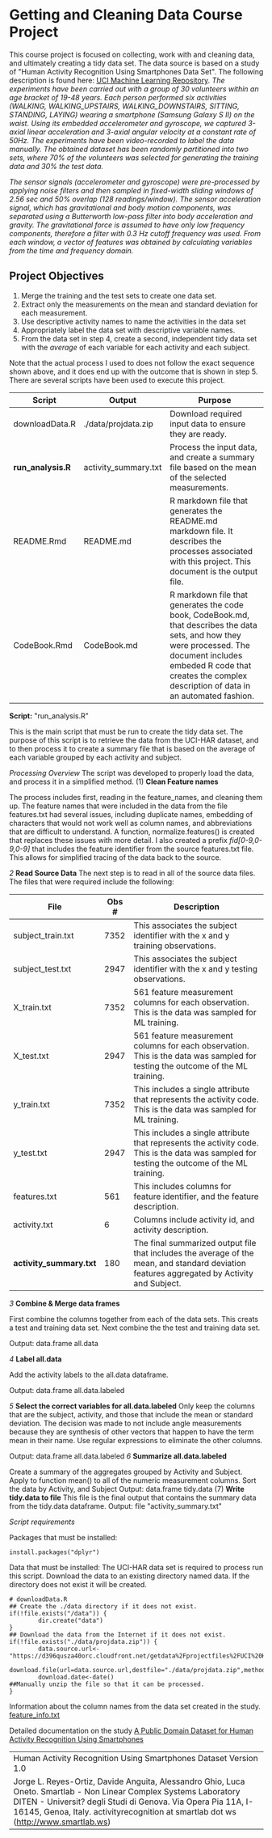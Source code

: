 Getting and Cleaning Data Course Project
========================================

This course project is focused on collecting, work with and cleaning data, and ultimately creating a tidy data set. The data source is based on a study of "Human Activity Recognition Using Smartphones Data Set". The following description is found here: [UCI Machine Learning Repository](http://archive.ics.uci.edu/ml/datasets/Human+Activity+Recognition+Using+Smartphones).
*The experiments have been carried out with a group of 30 volunteers within an age bracket of 19-48 years. Each person performed six activities (WALKING, WALKING\_UPSTAIRS, WALKING\_DOWNSTAIRS, SITTING, STANDING, LAYING) wearing a smartphone (Samsung Galaxy S II) on the waist. Using its embedded accelerometer and gyroscope, we captured 3-axial linear acceleration and 3-axial angular velocity at a constant rate of 50Hz. The experiments have been video-recorded to label the data manually. The obtained dataset has been randomly partitioned into two sets, where 70% of the volunteers was selected for generating the training data and 30% the test data.*

*The sensor signals (accelerometer and gyroscope) were pre-processed by applying noise filters and then sampled in fixed-width sliding windows of 2.56 sec and 50% overlap (128 readings/window). The sensor acceleration signal, which has gravitational and body motion components, was separated using a Butterworth low-pass filter into body acceleration and gravity. The gravitational force is assumed to have only low frequency components, therefore a filter with 0.3 Hz cutoff frequency was used. From each window, a vector of features was obtained by calculating variables from the time and frequency domain.*

Project Objectives
------------------

1.  Merge the training and the test sets to create one data set.
2.  Extract only the measurements on the mean and standard deviation for each measurement.
3.  Use descriptive activity names to name the activities in the data set
4.  Appropriately label the data set with descriptive variable names.
5.  From the data set in step 4, create a second, independent tidy data set with the *average* of each variable for each activity and each subject.

Note that the actual process I used to does not follow the exact sequence shown above, and it does end up with the outcome that is shown in step 5. There are several scripts have been used to execute this project.

|Script|Output|Purpose|
|------|------|-------|
|downloadData.R|./data/projdata.zip|Download required input data to ensure they are ready.|
|**run\_analysis.R**|activity\_summary.txt|Process the input data, and create a summary file based on the mean of the selected measurements.|
|README.Rmd|README.md|R markdown file that generates the README.md markdown file. It describes the processes associated with this project. This document is the output file.|
|CodeBook.Rmd|CodeBook.md|R markdown file that generates the code book, CodeBook.md, that describes the data sets, and how they were processed. The document includes embeded R code that creates the complex description of data in an automated fashion.|

**Script:** "run\_analysis.R"

This is the main script that must be run to create the tidy data set. The purpose of this script is to retrieve the data from the UCI-HAR dataset, and to then process it to create a summary file that is based on the average of each variable grouped by each activity and subject.

*Processing Overview* The script was developed to properly load the data, and process it in a simplified method.
(1) **Clean Feature names**

The process includes first, reading in the feature\_names, and cleaning them up. The feature names that were included in the data from the file features.txt had several issues, including duplicate names, embedding of characters that would not work well as column names, and abbreviations that are difficult to understand. A function, normalize.features() is created that replaces these issues with more detail. I also created a prefix *fid[0-9,0-9,0-9]* that includes the feature identifier from the source features.txt file. This allows for simplified tracing of the data back to the source.

*2* **Read Source Data**
The next step is to read in all of the source data files. The files that were required include the following:

|File|Obs \#|Description|
|----|------|-----------|
|subject\_train.txt|7352|This associates the subject identifier with the x and y training observations.|
|subject\_test.txt|2947|This associates the subject identifier with the x and y testing observations.|
|X\_train.txt|7352|561 feature measurement columns for each observation. This is the data was sampled for ML training.|
|X\_test.txt|2947|561 feature measurement columns for each observation. This is the data was sampled for testing the outcome of the ML training.|
|y\_train.txt|7352|This includes a single attribute that represents the activity code. This is the data was sampled for ML training.|
|y\_test.txt|2947|This includes a single attribute that represents the activity code. This is the data was sampled for testing the outcome of the ML training.|
|features.txt|561|This includes columns for feature identifier, and the feature description.|
|activity.txt|6|Columns include activity id, and activity description.|
|**activity\_summary.txt**|180|The final summarized output file that includes the average of the mean, and standard deviation features aggregated by Activity and Subject.|

*3* **Combine & Merge data frames**

First combine the columns together from each of the data sets. This creats a test and training data set. Next combine the the test and training data set.

Output: data.frame all.data

*4* **Label all.data**

Add the activity labels to the all.data dataframe.

Output: data.frame all.data.labeled

*5* **Select the correct variables for all.data.labeled** Only keep the columns that are the subject, activity, and those that include the mean or standard deviation. The decision was made to not include angle measurements because they are synthesis of other vectors that happen to have the term mean in their name. Use regular expressions to eliminate the other columns.

Output: data.frame all.data.labeled
*6* **Summarize all.data.labeled**

Create a summary of the aggregates grouped by Activity and Subject. Apply to function mean() to all of the numeric measurement columns. Sort the data by Activity, and Subject Output: data.frame tidy.data (7) **Write tidy.data to file**
 This file is the final output that contains the summary data from the tidy.data dataframe.
 Output: file "activity\_summary.txt"

*Script requirements*

Packages that must be installed:

    install.packages("dplyr")

Data that must be installed:
The UCI-HAR data set is required to process run this script. Download the data to an existing directory named data. If the directory does not exist it will be created.

    # downloadData.R
    ## Create the ./data directory if it does not exist.
    if(!file.exists("/data")) {
            dir.create("data") 
    }
    ## Download the data from the Internet if it does not exist.
    if(!file.exists("./data/projdata.zip")) {
            data.source.url<-"https://d396qusza40orc.cloudfront.net/getdata%2Fprojectfiles%2FUCI%20HAR%20Dataset.zip"
            download.file(url=data.source.url,destfile="./data/projdata.zip",method="curl")
            download.date<-date()
    ##Manually unzip the file so that it can be processed.        
    }

Information about the column names from the data set created in the study.
[feature\_info.txt](data/UCI-HAR/feature_info.txt "Describes the feature names that were collected in the original study")

Detailed documentation on the study [A Public Domain Dataset for Human Activity Recognition Using Smartphones](https://www.elen.ucl.ac.be/Proceedings/esann/esannpdf/es2013-84.pdf "A Public Domain Dataset for Human Activity Recognition Using Smartphones")

<table>
<colgroup>
<col width="5%" />
</colgroup>
<tbody>
<tr class="odd">
<td align="left">Human Activity Recognition Using Smartphones Dataset Version 1.0</td>
</tr>
<tr class="even">
<td align="left">Jorge L. Reyes-Ortiz, Davide Anguita, Alessandro Ghio, Luca Oneto. Smartlab - Non Linear Complex Systems Laboratory DITEN - Universit? degli Studi di Genova. Via Opera Pia 11A, I-16145, Genoa, Italy. <script type="text/javascript">
<!--
h='&#x73;&#x6d;&#x61;&#114;&#116;&#108;&#x61;&#98;&#46;&#x77;&#x73;';a='&#64;';n='&#x61;&#x63;&#116;&#x69;&#118;&#x69;&#116;&#x79;&#114;&#x65;&#x63;&#x6f;&#x67;&#110;&#x69;&#116;&#x69;&#x6f;&#110;';e=n+a+h;
document.write('<a h'+'ref'+'="ma'+'ilto'+':'+e+'">'+e+'<\/'+'a'+'>');
// -->
</script><noscript>&#x61;&#x63;&#116;&#x69;&#118;&#x69;&#116;&#x79;&#114;&#x65;&#x63;&#x6f;&#x67;&#110;&#x69;&#116;&#x69;&#x6f;&#110;&#32;&#x61;&#116;&#32;&#x73;&#x6d;&#x61;&#114;&#116;&#108;&#x61;&#98;&#32;&#100;&#x6f;&#116;&#32;&#x77;&#x73;</noscript> (<a href="http://www.smartlab.ws">http://www.smartlab.ws</a>)</td>
</tr>
</tbody>
</table>
